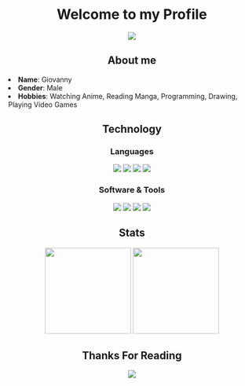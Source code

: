 <h1 align="center">Welcome to my Profile</h1>

<div align="center">
    <img src="https://c.tenor.com/kcJmQpS6eEsAAAAC/solo-leveling-sung.gif">
</div>

<div>
    <h2 align="center">About me</h2>
    <li><b>Name</b>: Giovanny</li>
    <li><b>Gender</b>: Male</li>
    <li><b>Hobbies</b>: Watching Anime, Reading Manga, Programming, Drawing, Playing Video Games</li>
</div>


<div align="center">
    <h2>Technology</h2>
    <h3>Languages</h3>
    <img src="https://img.shields.io/badge/-python-ffd43b?style=for-the-badge&labelColor=306998&logo=python&logoColor=white">
    <img src="https://img.shields.io/badge/-java-red?style=for-the-badge&labelColor=red&logo=java&logoColor=black">
    <img src="https://img.shields.io/badge/-cpp-lightblue?style=for-the-badge&labelColor=lightblue&logo=cplusplus&logoColor=black">
    <img src="https://img.shields.io/badge/-Javascript-F0DB4F?style=for-the-badge&labelColor=F0DB4F&logo=javascript&logoColor=black">
    <h3>Software & Tools</h3>
    <img src="https://img.shields.io/badge/-vs code-2c2f33?style=for-the-badge&labelColor=2c2f33&logo=visualstudiocode&logoColor=blue">
    <img src="https://img.shields.io/badge/-git-orange?style=for-the-badge&labelColor=orange&logo=git&logoColor=black">
    <img src="https://img.shields.io/badge/-github-whitesmoke?style=for-the-badge&labelColor=whitesmoke&logo=github&logoColor=black">
    <img src="https://img.shields.io/badge/-Photoshop-blue?style=for-the-badge&labelColor=blue&logo=adobe-photoshop&logoColor=white">
</div>

<div align="center">
    <h2>Stats</h2>
    <img src="https://github-readme-stats.vercel.app/api/top-langs/?username=giovanny-martinez&layout=compact&theme=city_lights" height="175px">
    <img src="https://github-readme-stats.vercel.app/api?username=giovanny-martinez&show_icons=true&theme=city_lights" height="175px">
</div>

<div align="center">
    <h2>Thanks For Reading</h2>
    <img src="https://c.tenor.com/TlUAcBakV2cAAAAC/dragon-ball-super-goku.gif">
</div>